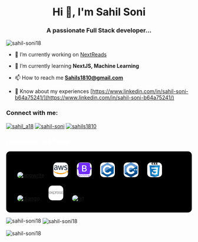 <h1 align="center">Hi 👋, I'm Sahil Soni</h1>
<h3 align="center">A passionate Full Stack developer...</h3>

<p align="left"> <img src="https://komarev.com/ghpvc/?username=sahil-soni18&label=Profile%20views&color=0e75b6&style=flat" alt="sahil-soni18" /> </p>

- 🔭 I’m currently working on [NextReads](https://github.com/sahil-soni18/NextReads)

- 🌱 I’m currently learning **NextJS, Machine Learning**

- 📫 How to reach me **Sahils1810@gmail.com**

- 📄 Know about my experiences [https://www.linkedin.com/in/sahil-soni-b64a75241/](https://www.linkedin.com/in/sahil-soni-b64a75241/)

<h3 align="left">Connect with me:</h3>
<p align="left">
<a href="https://twitter.com/sahil_a18" target="blank"><img align="center" src="https://raw.githubusercontent.com/rahuldkjain/github-profile-readme-generator/master/src/images/icons/Social/twitter.svg" alt="sahil_a18" height="30" width="40" /></a>
<a href="https://linkedin.com/in/sahil-soni" target="blank"><img align="center" src="https://raw.githubusercontent.com/rahuldkjain/github-profile-readme-generator/master/src/images/icons/Social/linked-in-alt.svg" alt="sahil-soni" height="30" width="40" /></a>
<a href="https://www.hackerrank.com/sahils1810" target="blank"><img align="center" src="https://raw.githubusercontent.com/rahuldkjain/github-profile-readme-generator/master/src/images/icons/Social/hackerrank.svg" alt="sahils1810" height="30" width="40" /></a>
</p>
<h3 align="left" style="color: white;">Languages and Tools:</h3>
<p align="left" style="background-color: #000; padding: 20px; border-radius: 10px;">
  <a href="https://appwrite.io" target="_blank" rel="noreferrer" style="margin: 10px; display: inline-block;">
    <img src="https://www.vectorlogo.zone/logos/appwriteio/appwriteio-icon.svg" alt="appwrite" width="40" height="40" 
         style="transition: transform 0.3s ease; border-radius: 10px;"/>
  </a>
  <a href="https://aws.amazon.com" target="_blank" rel="noreferrer" style="margin: 10px; display: inline-block;">
    <img src="https://raw.githubusercontent.com/devicons/devicon/master/icons/amazonwebservices/amazonwebservices-original-wordmark.svg" alt="aws" width="40" height="40" 
         style="transition: transform 0.3s ease; border-radius: 10px;"/>
  </a>
  <a href="https://getbootstrap.com" target="_blank" rel="noreferrer" style="margin: 10px; display: inline-block;">
    <img src="https://raw.githubusercontent.com/devicons/devicon/master/icons/bootstrap/bootstrap-plain-wordmark.svg" alt="bootstrap" width="40" height="40" 
         style="transition: transform 0.3s ease; border-radius: 10px;"/>
  </a>
  <a href="https://www.cprogramming.com/" target="_blank" rel="noreferrer" style="margin: 10px; display: inline-block;">
    <img src="https://raw.githubusercontent.com/devicons/devicon/master/icons/c/c-original.svg" alt="c" width="40" height="40" 
         style="transition: transform 0.3s ease; border-radius: 10px;"/>
  </a>
  <a href="https://www.w3schools.com/cpp/" target="_blank" rel="noreferrer" style="margin: 10px; display: inline-block;">
    <img src="https://raw.githubusercontent.com/devicons/devicon/master/icons/cplusplus/cplusplus-original.svg" alt="cplusplus" width="40" height="40" 
         style="transition: transform 0.3s ease; border-radius: 10px;"/>
  </a>
  <a href="https://www.w3schools.com/css/" target="_blank" rel="noreferrer" style="margin: 10px; display: inline-block;">
    <img src="https://raw.githubusercontent.com/devicons/devicon/master/icons/css3/css3-original-wordmark.svg" alt="css3" width="40" height="40" 
         style="transition: transform 0.3s ease; border-radius: 10px;"/>
  </a>
  <a href="https://www.djangoproject.com/" target="_blank" rel="noreferrer" style="margin: 10px; display: inline-block;">
    <img src="https://cdn.worldvectorlogo.com/logos/django.svg" alt="django" width="40" height="40" 
         style="transition: transform 0.3s ease; border-radius: 10px;"/>
  </a>
  <a href="https://expressjs.com" target="_blank" rel="noreferrer" style="margin: 10px; display: inline-block;">
    <img src="https://raw.githubusercontent.com/devicons/devicon/master/icons/express/express-original-wordmark.svg" alt="express" width="40" height="40" 
         style="transition: transform 0.3s ease; border-radius: 10px;"/>
  </a>
  <a href="https://git-scm.com/" target="_blank" rel="noreferrer" style="margin: 10px; display: inline-block;">
    <img src="https://www.vectorlogo.zone/logos/git-scm/git-scm-icon.svg" alt="git" width="40" height="40" 
         style="transition: transform 0.3s ease; border-radius: 10px;"/>
  </a>
  <!-- Add similar code for other tools as well -->
</p>

<!-- Add hover effect for the icons -->
<style>
  a:hover img {
    transform: scale(1.2);
    opacity: 0.8;
  }
</style>


<p><img align="left" src="https://github-readme-stats.vercel.app/api/top-langs?username=sahil-soni18&show_icons=true&locale=en&layout=compact" alt="sahil-soni18" /></p>

<p>&nbsp;<img align="center" src="https://github-readme-stats.vercel.app/api?username=sahil-soni18&show_icons=true&locale=en" alt="sahil-soni18" /></p>

<p><img align="center" src="https://github-readme-streak-stats.herokuapp.com/?user=sahil-soni18&" alt="sahil-soni18" /></p>
